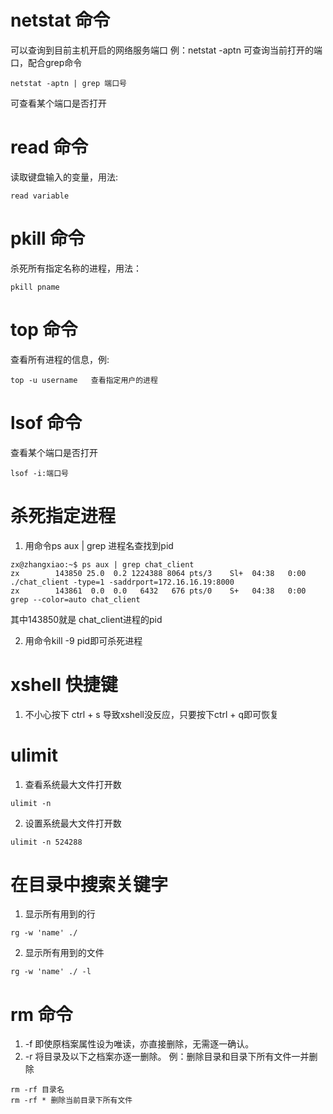 # netstat 命令
可以查询到目前主机开启的网络服务端口
例：netstat -aptn 可查询当前打开的端口，配合grep命令
```
netstat -aptn | grep 端口号
```
可查看某个端口是否打开
# read 命令
读取键盘输入的变量，用法:
```
read variable
```
# pkill 命令
杀死所有指定名称的进程，用法：
```
pkill pname
```

# top 命令
查看所有进程的信息，例:
```
top -u username   查看指定用户的进程
```

# lsof 命令
查看某个端口是否打开
```
lsof -i:端口号
```

# 杀死指定进程
1. 用命令ps aux | grep 进程名查找到pid
```
zx@zhangxiao:~$ ps aux | grep chat_client
zx        143850 25.0  0.2 1224388 8064 pts/3    Sl+  04:38   0:00 ./chat_client -type=1 -saddrport=172.16.16.19:8000
zx        143861  0.0  0.0   6432   676 pts/0    S+   04:38   0:00 grep --color=auto chat_client
```
其中143850就是 chat_client进程的pid

2. 用命令kill -9 pid即可杀死进程

# xshell 快捷键
1. 不小心按下 ctrl + s 导致xshell没反应，只要按下ctrl + q即可恢复

# ulimit
1. 查看系统最大文件打开数
```
ulimit -n
```
2. 设置系统最大文件打开数
```
ulimit -n 524288 
```

# 在目录中搜索关键字
1. 显示所有用到的行
```
rg -w 'name' ./
```
2. 显示所有用到的文件
```
rg -w 'name' ./ -l
```

# rm 命令
1. -f 即使原档案属性设为唯读，亦直接删除，无需逐一确认。
2. -r 将目录及以下之档案亦逐一删除。
例：删除目录和目录下所有文件一并删除
```
rm -rf 目录名
rm -rf * 删除当前目录下所有文件
```
